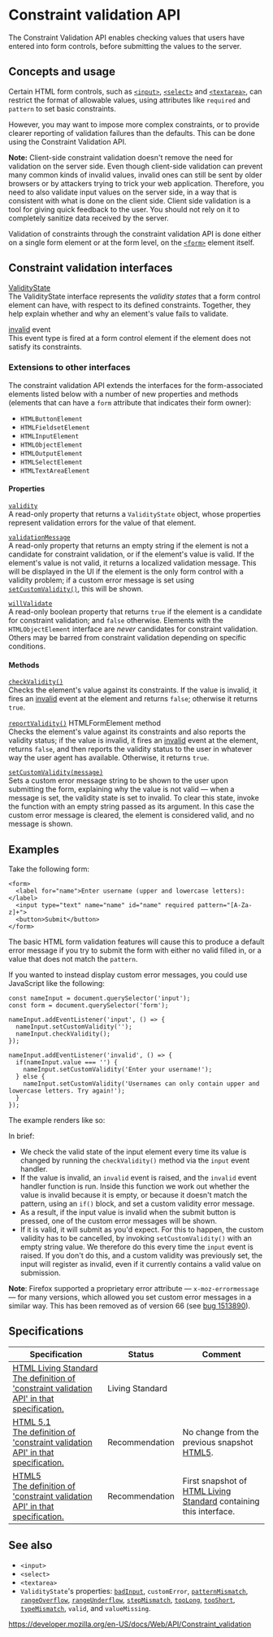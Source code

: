 # Constraint validation API

The Constraint Validation API enables checking values that users have entered into form controls, before submitting the values to the server.

## Concepts and usage

Certain HTML form controls, such as [`<input>`](https://developer.mozilla.org/en-US/docs/Web/HTML/Element/input), [`<select>`](https://developer.mozilla.org/en-US/docs/Web/HTML/Element/select) and [`<textarea>`](https://developer.mozilla.org/en-US/docs/Web/HTML/Element/textarea), can restrict the format of allowable values, using attributes like `required` and `pattern` to set basic constraints.

However, you may want to impose more complex constraints, or to provide clearer reporting of validation failures than the defaults. This can be done using the Constraint Validation API.

**Note:** Client-side constraint validation doesn't remove the need for validation on the server side. Even though client-side validation can prevent many common kinds of invalid values, invalid ones can still be sent by older browsers or by attackers trying to trick your web application. Therefore, you need to also validate input values on the server side, in a way that is consistent with what is done on the client side. Client side validation is a tool for giving quick feedback to the user. You should not rely on it to completely sanitize data received by the server.

Validation of constraints through the constraint validation API is done either on a single form element or at the form level, on the [`<form>`](https://developer.mozilla.org/en-US/docs/Web/HTML/Element/form) element itself.

## Constraint validation interfaces

[ValidityState](validitystate)  
The ValidityState interface represents the _validity states_ that a form control element can have, with respect to its defined constraints. Together, they help explain whether and why an element's value fails to validate.

[invalid](htmlinputelement/invalid_event) event  
This event type is fired at a form control element if the element does not satisfy its constraints.

### Extensions to other interfaces

The constraint validation API extends the interfaces for the form-associated elements listed below with a number of new properties and methods (elements that can have a `form` attribute that indicates their form owner):

- `HTMLButtonElement`
- `HTMLFieldsetElement`
- `HTMLInputElement`
- `HTMLObjectElement`
- `HTMLOutputElement`
- `HTMLSelectElement`
- `HTMLTextAreaElement`

#### Properties

[`validity`](htmlobjectelement/validity)  
A read-only property that returns a `ValidityState` object, whose properties represent validation errors for the value of that element.

[`validationMessage`](htmlobjectelement/validationmessage)  
A read-only property that returns an empty string if the element is not a candidate for constraint validation, or if the element's value is valid. If the element's value is not valid, it returns a localized validation message. This will be displayed in the UI if the element is the only form control with a validity problem; if a custom error message is set using [`setCustomValidity()`](htmlobjectelement/setcustomvalidity), this will be shown.

[`willValidate`](htmlobjectelement/willvalidate)  
A read-only boolean property that returns `true` if the element is a candidate for constraint validation; and `false` otherwise. Elements with the `HTMLObjectElement` interface are _never_ candidates for constraint validation. Others may be barred from constraint validation depending on specific conditions.

#### Methods

[`checkValidity()`](htmlobjectelement/checkvalidity)  
Checks the element's value against its constraints. If the value is invalid, it fires an [invalid](htmlinputelement/invalid_event) event at the element and returns `false`; otherwise it returns `true`.

[`reportValidity()`](htmlformelement/reportvalidity) HTMLFormElement method  
Checks the element's value against its constraints and also reports the validity status; if the value is invalid, it fires an [invalid](htmlinputelement/invalid_event) event at the element, returns `false`, and then reports the validity status to the user in whatever way the user agent has available. Otherwise, it returns `true`.

[`setCustomValidity(message)`](htmlobjectelement/setcustomvalidity)  
Sets a custom error message string to be shown to the user upon submitting the form, explaining why the value is not valid — when a message is set, the validity state is set to invalid. To clear this state, invoke the function with an empty string passed as its argument. In this case the custom error message is cleared, the element is considered valid, and no message is shown.

## Examples

Take the following form:

    <form>
      <label for="name">Enter username (upper and lowercase letters): </label>
      <input type="text" name="name" id="name" required pattern="[A-Za-z]+">
      <button>Submit</button>
    </form>

The basic HTML form validation features will cause this to produce a default error message if you try to submit the form with either no valid filled in, or a value that does not match the `pattern`.

If you wanted to instead display custom error messages, you could use JavaScript like the following:

    const nameInput = document.querySelector('input');
    const form = document.querySelector('form');

    nameInput.addEventListener('input', () => {
      nameInput.setCustomValidity('');
      nameInput.checkValidity();
    });

    nameInput.addEventListener('invalid', () => {
      if(nameInput.value === '') {
        nameInput.setCustomValidity('Enter your username!');
      } else {
        nameInput.setCustomValidity('Usernames can only contain upper and lowercase letters. Try again!');
      }
    });

The example renders like so:

In brief:

- We check the valid state of the input element every time its value is changed by running the `checkValidity()` method via the `input` event handler.
- If the value is invalid, an `invalid` event is raised, and the `invalid` event handler function is run. Inside this function we work out whether the value is invalid because it is empty, or because it doesn't match the pattern, using an `if()` block, and set a custom validity error message.
- As a result, if the input value is invalid when the submit button is pressed, one of the custom error messages will be shown.
- If it is valid, it will submit as you'd expect. For this to happen, the custom validity has to be cancelled, by invoking `setCustomValidity()` with an empty string value. We therefore do this every time the `input` event is raised. If you don't do this, and a custom validity was previously set, the input will register as invalid, even if it currently contains a valid value on submission.

**Note**: Firefox supported a proprietary error attribute — `x-moz-errormessage` — for many versions, which allowed you set custom error messages in a similar way. This has been removed as of version 66 (see [bug 1513890](https://bugzilla.mozilla.org/show_bug.cgi?id=1513890)).

## Specifications

<table><thead><tr class="header"><th>Specification</th><th>Status</th><th>Comment</th></tr></thead><tbody><tr class="odd"><td><a href="https://html.spec.whatwg.org/multipage/forms.html#the-constraint-validation-api">HTML Living Standard<br />
<span class="small">The definition of 'constraint validation API' in that specification.</span></a></td><td><span class="spec-living">Living Standard</span></td><td></td></tr><tr class="even"><td><a href="https://www.w3.org/TR/html51/sec-forms.html#the-constraint-validation-api">HTML 5.1<br />
<span class="small">The definition of 'constraint validation API' in that specification.</span></a></td><td><span class="spec-rec">Recommendation</span></td><td>No change from the previous snapshot <a href="https://www.w3.org/TR/html52/">HTML5</a>.</td></tr><tr class="odd"><td><a href="https://www.w3.org/TR/html52/forms.html#the-constraint-validation-api">HTML5<br />
<span class="small">The definition of 'constraint validation API' in that specification.</span></a></td><td><span class="spec-rec">Recommendation</span></td><td>First snapshot of <a href="https://html.spec.whatwg.org/multipage/">HTML Living Standard</a> containing this interface.</td></tr></tbody></table>

## See also

- `<input>`
- `<select>`
- `<textarea>`
- `ValidityState`'s properties: [`badInput`](validitystate/badinput), <span class="page-not-created">`customError`</span>, [`patternMismatch`](validitystate/patternmismatch), [`rangeOverflow`](validitystate/rangeoverflow), [`rangeUnderflow`](validitystate/rangeunderflow), [`stepMismatch`](validitystate/stepmismatch), [`tooLong`](validitystate/toolong), [`tooShort`](validitystate/tooshort), [`typeMismatch`](validitystate/typemismatch), <span class="page-not-created">`valid`</span>, and <span class="page-not-created">`valueMissing`</span>.

<a href="https://developer.mozilla.org/en-US/docs/Web/API/Constraint_validation" class="_attribution-link">https://developer.mozilla.org/en-US/docs/Web/API/Constraint_validation</a>
